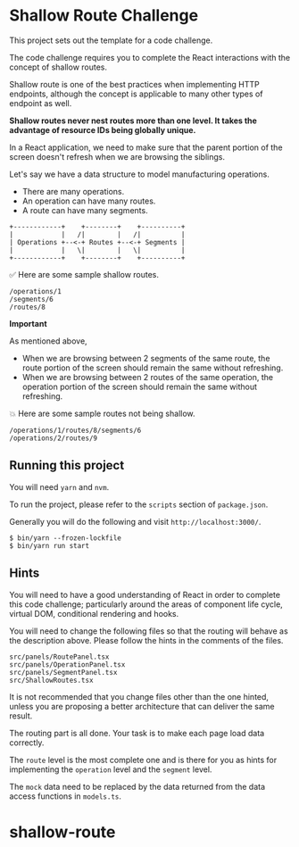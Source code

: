 # Shallow Route Challenge

This project sets out the template for a code challenge.

The code challenge requires you to complete the React interactions with the
concept of shallow routes.

Shallow route is one of the best practices when implementing HTTP endpoints,
although the concept is applicable to many other types of endpoint as well.

**Shallow routes never nest routes more than one level.  It takes the advantage
of resource IDs being globally unique.**

In a React application, we need to make sure that the parent portion of the
screen doesn't refresh when we are browsing the siblings.

Let's say we have a data structure to model manufacturing operations.

* There are many operations.
* An operation can have many routes.
* A route can have many segments.

```
+------------+    +--------+    +----------+
|            |   /|        |   /|          |
| Operations +--<-+ Routes +--<-+ Segments |
|            |   \|        |   \|          |
+------------+    +--------+    +----------+
```


✅ Here are some sample shallow routes.

```
/operations/1
/segments/6
/routes/8
```

**Important**

As mentioned above,

* When we are browsing between 2 segments of the same route, the route portion
  of the screen should remain the same without refreshing. 
* When we are browsing between 2 routes of the same operation, the operation
  portion of the screen should remain the same without refreshing. 

💥 Here are some sample routes not being shallow.

```
/operations/1/routes/8/segments/6
/operations/2/routes/9
```

## Running this project

You will need `yarn` and `nvm`.

To run the project, please refer to the `scripts` section of `package.json`.

Generally you will do the following and visit `http://localhost:3000/`.

```
$ bin/yarn --frozen-lockfile
$ bin/yarn run start
```
## Hints

You will need to have a good understanding of React in order to complete this
code challenge; particularly around the areas of component life cycle, virtual
DOM, conditional rendering and hooks.

You will need to change the following files so that the routing will behave as
the description above.  Please follow the hints in the comments of the files.

```
src/panels/RoutePanel.tsx
src/panels/OperationPanel.tsx
src/panels/SegmentPanel.tsx
src/ShallowRoutes.tsx
```

It is not recommended that you change files other than the one hinted, unless
you are proposing a better architecture that can deliver the same result.

The routing part is all done.  Your task is to make each page load data
correctly.

The `route` level is the most complete one and is there for you as hints for
implementing the `operation` level and the `segment` level.

The `mock` data need to be replaced by the data returned from the data access
functions in `models.ts`.
# shallow-route

